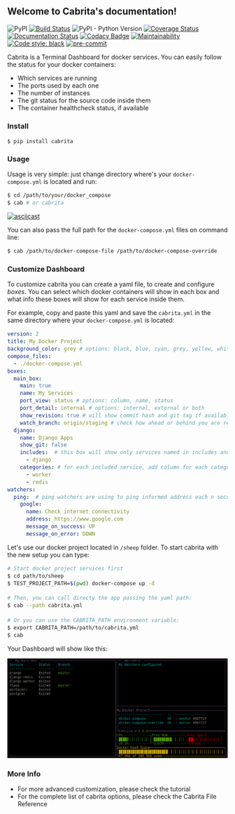 ## Welcome to Cabrita's documentation!

![PyPI](https://img.shields.io/pypi/v/cabrita.svg)
[![Build Status](https://travis-ci.org/chrismaille/cabrita.svg?branch=master)](https://travis-ci.org/chrismaille/cabrita)
![PyPI - Python Version](https://img.shields.io/pypi/pyversions/cabrita.svg)
[![Coverage Status](https://coveralls.io/repos/github/chrismaille/cabrita/badge.svg?branch=master)](https://coveralls.io/github/chrismaille/cabrita?branch=master)
[![Documentation Status](https://readthedocs.org/projects/cabrita/badge/?version=latest)](https://cabrita.readthedocs.io/en/latest/?badge=latest)
[![Codacy Badge](https://api.codacy.com/project/badge/Grade/ea94adacb6664984916474a909c4c4e4)](https://www.codacy.com/app/chrismaille/cabrita?utm_source=github.com&amp;utm_medium=referral&amp;utm_content=chrismaille/cabrita&amp;utm_campaign=Badge_Grade)
[![Maintainability](https://api.codeclimate.com/v1/badges/3475b300e01e18d8c9e8/maintainability)](https://codeclimate.com/github/chrismaille/cabrita/maintainability)
[![Code style: black](https://img.shields.io/badge/code%20style-black-000000.svg)](https://github.com/psf/black)
[![pre-commit](https://img.shields.io/badge/pre--commit-enabled-brightgreen?logo=pre-commit&logoColor=white)](https://github.com/pre-commit/pre-commit)

Cabrita is a Terminal Dashboard for docker services. You can easily
follow the status for your docker containers:

* Which services are running
* The ports used by each one
* The number of instances
* The git status for the source code inside them
* The container healthcheck status, if available

### Install

```shell
$ pip install cabrita
```

### Usage

Usage is very simple: just change directory where's your
`docker-compose.yml` is located and run:

```bash
$ cd /path/to/your/docker_compose
$ cab # or cabrita
```

[![asciicast](https://asciinema.org/a/Z31bttxgBe4JhuyBPvLYomoqc.svg)](https://asciinema.org/a/Z31bttxgBe4JhuyBPvLYomoqc)

You can also pass the full path for the `docker-compose.yml` files on
command line:

```bash
$ cab /path/to/docker-compose-file /path/to/docker-compose-override
```

### Customize Dashboard

To customize cabrita you can create a yaml file, to create and configure
_boxes_. You can select which docker containers will show in each box
and what info these boxes will show for each service inside them.

For example, copy and paste this yaml and save the `cabrita.yml` in the
same directory where your `docker-compose.yml` is located:

```yaml
version: 2
title: My Docker Project
background_color: grey # options: black, blue, cyan, grey, yellow, white
compose_files:
  - ./docker-compose.yml
boxes:
  main_box:
    main: true
    name: My Services
    port_view: status # options: column, name, status
    port_detail: internal # options: internal, external or both
    show_revision: true # will show commit hash and git tag if available
    watch_branch: origin/staging # check how ahead or behind you are regard this branch
  django:
    name: Django Apps
    show_git: false
    includes:  # this box will show only services named in includes and categories options
      - django
    categories: # for each included service, add column for each category below
      - worker
      - redis
watchers:
  ping:  # ping watchers are using to ping informed address each n seconds.
    google:
      name: Check internet connectivity
      address: https://www.google.com
      message_on_success: UP
      message_on_error: DOWN
```

Let's use our docker project located in `/sheep` folder. To start
cabrita with the new setup you can type:

```bash
# Start docker project services first
$ cd path/to/sheep
$ TEST_PROJECT_PATH=$(pwd) docker-compose up -d

# Then, you can call directy the app passing the yaml path:
$ cab --path cabrita.yml

# Or you can use the CABRITA_PATH environment variable:
$ export CABRITA_PATH=/path/to/cabrita.yml
$ cab
```

Your Dashboard will show like this:

![Image](docs/assets/c1.png)

### More Info

- For more advanced customization, please check the tutorial
- For the complete list of cabrita options, please check the Cabrita
  File Reference
